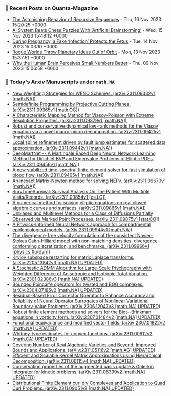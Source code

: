 ### 📝 Recent Posts on Quanta-Magazine
<!-- quanta starts -->
* <a href="https://www.quantamagazine.org/the-astonishing-behavior-of-recursive-sequences-20231116/">The Astonishing Behavior of Recursive Sequences</a> - Thu, 16 Nov 2023 15:20:25 +0000
* <a href="https://www.quantamagazine.org/google-deepmind-trains-artificial-brainstorming-in-chess-ai-20231115/">AI System Beats Chess Puzzles With ‘Artificial Brainstorming’</a> - Wed, 15 Nov 2023 15:48:12 +0000
* <a href="https://www.quantamagazine.org/during-pregnancy-a-fake-infection-protects-the-fetus-20231114/">During Pregnancy, a Fake ‘Infection’ Protects the Fetus</a> - Tue, 14 Nov 2023 15:03:10 +0000
* <a href="https://www.quantamagazine.org/rogue-worlds-throw-planetary-ideas-out-of-orbit-20231113/">Rogue Worlds Throw Planetary Ideas Out of Orbit</a> - Mon, 13 Nov 2023 15:37:51 +0000
* <a href="https://www.quantamagazine.org/why-the-human-brain-perceives-small-numbers-better-20231109/">Why the Human Brain Perceives Small Numbers Better</a> - Thu, 09 Nov 2023 15:06:58 +0000
<!-- quanta ends -->
### 📝 Today's Arxiv Manuscripts under ``math.NA``
<!-- arxiv-math-na starts -->
* <a href="http://arxiv.org/abs/2311.09332">New Weighting Strategies for WENO Schemes. (arXiv:2311.09332v1 [math.NA])</a>
* <a href="http://arxiv.org/abs/2311.09365">Semidefinite Programming by Projective Cutting Planes. (arXiv:2311.09365v1 [math.OC])</a>
* <a href="http://arxiv.org/abs/2311.09379">A Characteristic Mapping Method for Vlasov-Poisson with Extreme Resolution Properties. (arXiv:2311.09379v1 [math.NA])</a>
* <a href="http://arxiv.org/abs/2311.09425">Robust and conservative dynamical low-rank methods for the Vlasov equation via a novel macro-micro decomposition. (arXiv:2311.09425v1 [math.NA])</a>
* <a href="http://arxiv.org/abs/2311.09442">Local spline refinement driven by fault jump estimates for scattered data approximation. (arXiv:2311.09442v1 [math.NA])</a>
* <a href="http://arxiv.org/abs/2311.09456">DeepMartNet -- A Martingale Based Deep Neural Network Learning Method for Dirichlet BVP and Eigenvalue Problems of Elliptic PDEs. (arXiv:2311.09456v1 [math.NA])</a>
* <a href="http://arxiv.org/abs/2311.09465">A new stabilized time-spectral finite element solver for fast simulation of blood flow. (arXiv:2311.09465v1 [math.NA])</a>
* <a href="http://arxiv.org/abs/2311.09670">An inexact Matrix-Newton method for solving NEPv. (arXiv:2311.09670v1 [math.NA])</a>
* <a href="http://arxiv.org/abs/2311.09854">SurvTimeSurvival: Survival Analysis On The Patient With Multiple Visits/Records. (arXiv:2311.09854v1 [cs.LG])</a>
* <a href="http://arxiv.org/abs/2311.09866">A numerical method for solving elliptic equations on real closed algebraic curves and surfaces. (arXiv:2311.09866v1 [math.NA])</a>
* <a href="http://arxiv.org/abs/2311.09875">Unbiased and Multilevel Methods for a Class of Diffusions Partially Observed via Marked Point Processes. (arXiv:2311.09875v1 [stat.CO])</a>
* <a href="http://arxiv.org/abs/2311.09944">A Physics-Informed Neural Network approach for compartmental epidemiological models. (arXiv:2311.09944v1 [math.NA])</a>
* <a href="http://arxiv.org/abs/2311.09966">The divergence-free velocity formulation of the consistent Navier-Stokes Cahn-Hilliard model with non-matching densities, divergence-conforming discretization, and benchmarks. (arXiv:2311.09966v1 [physics.flu-dyn])</a>
* <a href="http://arxiv.org/abs/2205.13842">Krylov subspace restarting for matrix Laplace transforms. (arXiv:2205.13842v3 [math.NA] UPDATED)</a>
* <a href="http://arxiv.org/abs/2301.02386">A Stochastic ADMM Algorithm for Large-Scale Ptychography with Weighted Difference of Anisotropic and Isotropic Total Variation. (arXiv:2301.02386v3 [math.NA] UPDATED)</a>
* <a href="http://arxiv.org/abs/2304.07185">Bounded Poincar'e operators for twisted and BGG complexes. (arXiv:2304.07185v2 [math.NA] UPDATED)</a>
* <a href="http://arxiv.org/abs/2306.12047">Residual-Based Error Corrector Operator to Enhance Accuracy and Reliability of Neural Operator Surrogates of Nonlinear Variational Boundary-Value Problems. (arXiv:2306.12047v3 [math.NA] UPDATED)</a>
* <a href="http://arxiv.org/abs/2307.01484">Robust finite element methods and solvers for the Biot--Brinkman equations in vorticity form. (arXiv:2307.01484v2 [math.NA] UPDATED)</a>
* <a href="http://arxiv.org/abs/2307.01822">Functional equivariance and modified vector fields. (arXiv:2307.01822v2 [math.NA] UPDATED)</a>
* <a href="http://arxiv.org/abs/2311.00912">Whitney-type estimates for convex functions. (arXiv:2311.00912v2 [math.CA] UPDATED)</a>
* <a href="http://arxiv.org/abs/2311.05116">Covering Number of Real Algebraic Varieties and Beyond: Improved Bounds and Applications. (arXiv:2311.05116v2 [math.AG] UPDATED)</a>
* <a href="http://arxiv.org/abs/2311.06115">Efficient and Scalable Kernel Matrix Approximations using Hierarchical Decomposition. (arXiv:2311.06115v4 [math.NA] UPDATED)</a>
* <a href="http://arxiv.org/abs/2311.06399">Conservation properties of the augmented basis update & Galerkin integrator for kinetic problems. (arXiv:2311.06399v2 [math.NA] UPDATED)</a>
* <a href="http://arxiv.org/abs/2311.09051">Distributional Finite Element curl div Complexes and Application to Quad Curl Problems. (arXiv:2311.09051v2 [math.NA] UPDATED)</a>
<!-- arxiv-math-na ends -->
